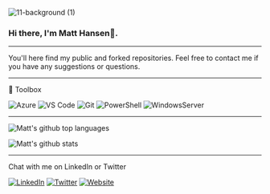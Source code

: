 ![11-background (1)](https://raw.githubusercontent.com/matthansen0/matthansen0/master/azurebanner.jpg)

### Hi there, I'm Matt Hansen👋.

---

You'll here find my public and forked repositories. Feel free to contact me if you have any suggestions or questions.

---

🧰 Toolbox
<!--Toolbox icons -->
![Azure](https://img.shields.io/badge/azure-%230072C6.svg?style=for-the-badge&logo=azure-devops&logoColor=white)
![VS Code](https://img.shields.io/badge/VS%20Code-007ACC.svg?&style=for-the-badge&logo=visual-studio-code&logoColor=white)
![Git](https://img.shields.io/badge/git-%3776AB.svg?style=for-the-badge&logo=git&logoColor=white&color=F05032)
![PowerShell](https://img.shields.io/badge/microsoft-powershell.svg?style=for-the-badge&logo=powershell&color=FFFFFF)
![WindowsServer](https://img.shields.io/badge/microsoft-windows.svg?style=for-the-badge&logo=windows&color=000000)

---

![Matt's github top languages](https://github-readme-stats.vercel.app/api/top-langs/?username=matthansen0&show_icons=true&langs_count=8)

![Matt's github stats](https://github-readme-stats.vercel.app/api?username=matthansen0&show_icons=true&count_private=true)

---

Chat with me on LinkedIn or Twitter
<p align="left">
	<a href="https://www.linkedin.com/in/matthansen0/"><img src="https://img.shields.io/badge/LinkedIn--_.svg?style=social&logo=linkedin" alt="LinkedIn"></a>
    <a href="https://twitter.com/matthansen0"><img src="https://img.shields.io/twitter/follow/matthansen0?label=Twitter&style=social" alt="Twitter"></a>
	<a href="https://thetechl33t.com"><img alt="Website" src="https://img.shields.io/website?down_color=lightgrey&down_message=offline&up_color=blue&up_message=online&url=https%3A%2F%2Fluke.geek.nz%2F"></a>
	</p>


<!--
**matthansen0/matthansen0** is a ✨ _special_ ✨ repository because its `README.md` (this file) appears on your GitHub profile.

Here are some ideas to get you started:

- 🔭 I’m currently working on ...
- 🌱 I’m currently learning ...
- 👯 I’m looking to collaborate on ...
- 🤔 I’m looking for help with ...
- 💬 Ask me about ...
- 📫 How to reach me: ...
- 😄 Pronouns: ...
- ⚡ Fun fact: ...
-->
